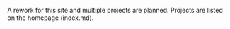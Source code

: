 A rework for this site and multiple projects are planned.
Projects are listed on the homepage (index.md).
